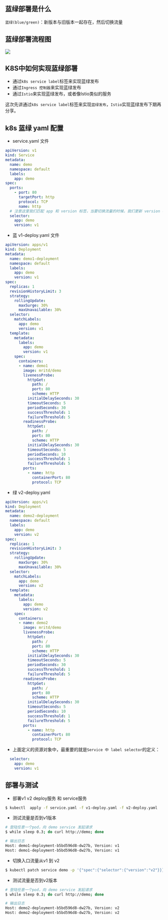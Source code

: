 ## 蓝绿部署是什么
`蓝绿(blue/green)`：新版本与旧版本一起存在，然后切换流量

## 蓝绿部署流程图
![](https://www.yp14.cn/img/blue-green-deploy.png)

## K8S中如何实现蓝绿部署
- 通过`k8s service label`标签来实现蓝绿发布
- 通过`Ingress 控制器`来实现蓝绿发布
- 通过`Istio`来实现蓝绿发布，或者像Istio类似的服务

这次先讲通过`k8s service label`标签来实现`蓝绿发布`，`Istio`实现蓝绿发布下期再分享。

## k8s 蓝绿 yaml 配置
- service.yaml 文件

```yaml
apiVersion: v1
kind: Service
metadata:
  name: demo
  namespace: default
  labels:
    app: demo
spec:
  ports:
    - port: 80
      targetPort: http
      protocol: TCP
      name: http
  # 注意这里我们匹配 app 和 version 标签，当要切换流量的时候，我们更新 version 标签的值，比如：v2
  selector:
    app: demo
    version: v1
```

- 蓝 v1-deploy.yaml 文件
```yaml
apiVersion: apps/v1
kind: Deployment
metadata:
  name: demo1-deployment
  namespace: default
  labels:
    app: demo
    version: v1
spec:
  replicas: 1
  revisionHistoryLimit: 3
  strategy:
    rollingUpdate:
      maxSurge: 30%
      maxUnavailable: 30%
  selector:
    matchLabels:
      app: demo
      version: v1
  template:
    metadata:
      labels:
        app: demo
        version: v1
    spec:
      containers:
      - name: demo1
        image: mritd/demo
        livenessProbe:
          httpGet:
            path: /
            port: 80
            scheme: HTTP
          initialDelaySeconds: 30
          timeoutSeconds: 5
          periodSeconds: 30
          successThreshold: 1
          failureThreshold: 5
        readinessProbe:
          httpGet:
            path: /
            port: 80
            scheme: HTTP
          initialDelaySeconds: 30
          timeoutSeconds: 5
          periodSeconds: 10
          successThreshold: 1
          failureThreshold: 5
        ports:
          - name: http
            containerPort: 80
            protocol: TCP
```

- 绿 v2-deploy.yaml
```yaml
apiVersion: apps/v1
kind: Deployment
metadata:
  name: demo2-deployment
  namespace: default
  labels:
    app: demo
    version: v2
spec:
  replicas: 1
  revisionHistoryLimit: 3
  strategy:
    rollingUpdate:
      maxSurge: 30%
      maxUnavailable: 30%
  selector:
    matchLabels:
      app: demo
      version: v2
  template:
    metadata:
      labels:
        app: demo
        version: v2
    spec:
      containers:
      - name: demo2
        image: mritd/demo
        livenessProbe:
          httpGet:
            path: /
            port: 80
            scheme: HTTP
          initialDelaySeconds: 30
          timeoutSeconds: 5
          periodSeconds: 30
          successThreshold: 1
          failureThreshold: 5
        readinessProbe:
          httpGet:
            path: /
            port: 80
            scheme: HTTP
          initialDelaySeconds: 30
          timeoutSeconds: 5
          periodSeconds: 10
          successThreshold: 1
          failureThreshold: 5
        ports:
          - name: http
            containerPort: 80
            protocol: TCP
```

- 上面定义的资源对象中，最重要的就是`Service 中 label selector`的定义：
```yaml
  selector:
    app: demo
    version: v1
```

## 部署与测试
- 部署v1 v2 deploy服务 和 service服务
```bash
$ kubectl  apply -f service.yaml -f v1-deploy.yaml -f v2-deploy.yaml
```

- 测试流量是否到v1版本
```bash
# 登陆任意一个pod，向 demo service 发起请求
$ while sleep 0.3; do curl http://demo; done

# 输出日志
Host: demo1-deployment-b5bd596d8-dw27b, Version: v1
Host: demo1-deployment-b5bd596d8-dw27b, Version: v1
```

- 切换入口流量从v1 到 v2
```bash
$ kubectl patch service demo -p '{"spec":{"selector":{"version":"v2"}}}'
```

- 测试流量是否到v2版本
```bash
# 登陆任意一个pod，向 demo service 发起请求
$ while sleep 0.3; do curl http://demo; done

# 输出日志
Host: demo2-deployment-b5bd596d8-dw27b, Version: v2
Host: demo2-deployment-b5bd596d8-dw27b, Version: v2
```